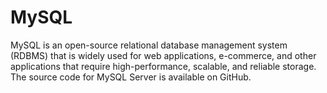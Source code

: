 # MySQL
MySQL is an open-source relational database management system (RDBMS) that is widely used for web applications, e-commerce, and other applications that require high-performance, scalable, and reliable storage. The source code for MySQL Server is available on GitHub.
